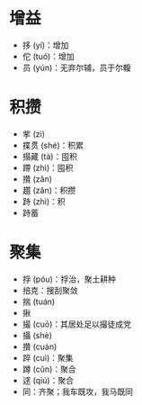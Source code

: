 # 增益
* 拸 (yí)：增加
* 佗 (tuó)：增加
* 员 (yún)：无弃尔辅，员于尔輹
# 积攒
* 㧘 (zì)
* 揲贯 (shé)：积累
* 搨藏 (tà)：囤积
* 蹛 (zhì)：囤积
* 攢 (zǎn)
* 趲 (zǎn)：积攒
* 跱 (zhì)：积
* 跱蓄
# 聚集
* 捊 (póu)：捊治，聚土耕种
* 掊克：搜刮聚敛
* 揣 (tuán)
* 揪
* 撮 (cuō)：其居处足以撮徒成党
* 攝 (shè)
* 攢 (cuán)
* 踤 (cuì)：聚集
* 蹲 (cǔn)：聚合
* 逑 (qiú)：聚合
* 同：齐聚；我车既攻，我马既同